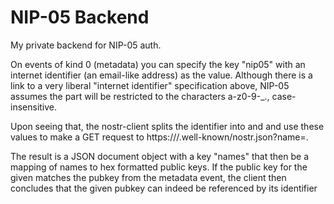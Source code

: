 # NIP-05 Backend

My private backend for NIP-05 auth.

On events of kind 0 (metadata) you can specify the key "nip05" with
an internet identifier (an email-like address) as the value.
Although there is a link to a very liberal "internet identifier"
specification above, NIP-05 assumes the <local-part> part will be
restricted to the characters a-z0-9-_., case-insensitive.

Upon seeing that, the nostr-client splits the identifier
into <local-part> and <domain> and use these values to
make a GET request to https://<domain>/.well-known/nostr.json?name=<local-part>.

The result is a JSON document object with a key "names" that
then be a mapping of names to hex formatted public keys. If the public
key for the given <name> matches the pubkey from
the metadata event, the client then concludes
that the given pubkey can indeed be referenced by its identifier
